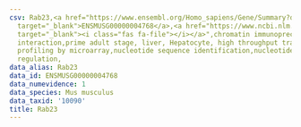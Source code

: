 ```yaml
---
csv: Rab23,<a href="https://www.ensembl.org/Homo_sapiens/Gene/Summary?db=core;g=ENSMUSG00000004768"
  target="_blank">ENSMUSG00000004768</a>,<a href="https://www.ncbi.nlm.nih.gov/pubmed/23834426"
  target="_blank"><i class="fas fa-file"></i></a>",chromatin immunoprecipitation assay,direct
  interaction,prime adult stage, liver, Hepatocyte, high throughput transcription
  profiling by microarray,nucleotide sequence identification,nucleotide sequence identification,transcriptional
  regulation,
data_alias: Rab23
data_id: ENSMUSG00000004768
data_numevidence: 1
data_species: Mus musculus
data_taxid: '10090'
title: Rab23
---
```

